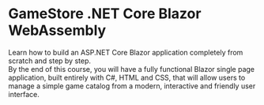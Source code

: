 # GameStore .NET Core Blazor WebAssembly

<p>
Learn how to build an ASP.NET Core Blazor application completely from scratch and step by step. 
</br>
By the end of this course, you will have a fully functional Blazor single page application, built entirely with C#, HTML and CSS, that will allow users to manage a simple game catalog from a modern, interactive and friendly user interface.
</p>